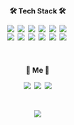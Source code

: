 

<h3 align="center">🛠 Tech Stack 🛠</h3>


<p align="center">
  <img src="https://img.shields.io/badge/Python-3766AB?style=flat-square&logo=Python&logoColor=white"/></a>&nbsp 
  <img src="https://img.shields.io/badge/ScikitLearn-F7931E?style=flat-square&logo=ScikitLearn&logoColor=white"/></a>&nbsp 
  <img src="https://img.shields.io/badge/Tensorflow-FF6F00?style=flat-square&logo=Tensorflow&logoColor=white"/></a>&nbsp 
  <img src="https://img.shields.io/badge/Pytorch-5F259F?style=flat-square&logo=Pytorch&logoColor=white"/></a>&nbsp 
  <img src="https://img.shields.io/badge/Flask-000000?style=flat-square&logo=Flask&logoColor=white"/></a>&nbsp 
  <img src="https://img.shields.io/badge/Linux-FCC624?style=flat-square&logo=Linux&logoColor=white"/></a>&nbsp 
  
  <br>
  <img src="https://img.shields.io/badge/Slack-4A154B?style=flat-square&logo=Slack&logoColor=white"/></a>&nbsp 
  <img src="https://img.shields.io/badge/Oracle-F80000?style=flat-square&logo=Oracle&logoColor=white"/></a>&nbsp 
  <img src="https://img.shields.io/badge/Mysql-E6B91E?style=flat-square&logo=MySql&logoColor=white"/></a>&nbsp 
  <img src="https://img.shields.io/badge/Android-3DDC84?style=flat-square&logo=Android&logoColor=white"/></a>&nbsp 
  <img src="https://img.shields.io/badge/JavaScript-F7DF1E?style=flat-square&logo=JavaScript&logoColor=white"/></a>&nbsp 
  <img src="https://img.shields.io/badge/HTML5-E34F26?style=flat-square&logo=HTML5&logoColor=white"/></a>&nbsp 
</p>

<br>

<h3 align="center"> 🧸 Me 🧸 </h3>
<p align="center">
  <a href="https://dlarhkd1211.tistory.com/"><img src="https://img.shields.io/badge/Tech%20Blog-11B48A?style=flat-square&logo=Vimeo&logoColor=white&link=https://dlarhkd1211.tistory.com/"/></a>&nbsp
  <a href="https://www.notion.so/dlarhkd1211/Resume-50b74bf6f1a142cea305c5e842be5ef7"><img src="https://img.shields.io/badge/Resume-000000?style=flat-square&logo=Notion&logoColor=white&link=https://www.notion.so/dlarhkd1211/Resume-50b74bf6f1a142cea305c5e842be5ef7"/></a>&nbsp
  <a href="mailto:dlarhkd1211@gmail.com"><img src="https://img.shields.io/badge/Gmail-d14836?style=flat-square&logo=Gmail&logoColor=white&link=dlarhkd1211@gmail.com"/></a>
</p>
<br>

<p align="center">
  <a href="https://hits.seeyoufarm.com"><img src="https://hits.seeyoufarm.com/api/count/incr/badge.svg?url=https://github.com/dlarhkd1211&count_bg=%23ED6DA3&title_bg=%2386757E&icon=github.svg&icon_color=%23E1DEDE&title=hits&edge_flat=false"/></a>
</p>
